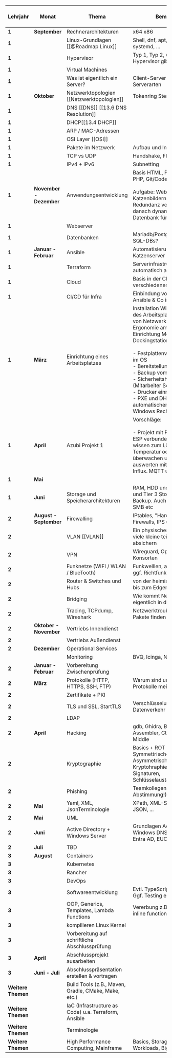 | Lehrjahr           | Monat                        | Thema                                                | Bemerkung                                                                                                                                                                                                                                                                                                                                                                                      | Geschätzter Aufwand in PT |
| ------------------ | ---------------------------- | ---------------------------------------------------- | ---------------------------------------------------------------------------------------------------------------------------------------------------------------------------------------------------------------------------------------------------------------------------------------------------------------------------------------------------------------------------------------------- | ------------------------- |
| **1**              | **September**                | Rechnerarchitekturen                                 | x64 x86                                                                                                                                                                                                                                                                                                                                                                                        | 4 Wochen                  |
| **1**              |                              | Linux-Grundlagen [[@Roadmap Linux]]                  | Shell, dnf, apt, vim, ip, ssh, systemd, ...                                                                                                                                                                                                                                                                                                                                                    |                           |
| **1**              |                              | Hypervisor                                           | Typ 1, Typ 2, welche Hypervisor gibt es?                                                                                                                                                                                                                                                                                                                                                       |                           |
| **1**              |                              | Virtual Machines                                     |                                                                                                                                                                                                                                                                                                                                                                                                |                           |
| **1**              |                              | Was ist eigentlich ein Server?                       | Client-Server Konzept; Serverarten                                                                                                                                                                                                                                                                                                                                                             |                           |
| **1**              | **Oktober**                  | Netzwerktopologien [[Netzwerktopologien]]            | Tokenring Stern etc.                                                                                                                                                                                                                                                                                                                                                                           | 4 Wochen                  |
| **1**              |                              | DNS [[DNS]] [[13.6 DNS Resolution]]                  |                                                                                                                                                                                                                                                                                                                                                                                                |                           |
| **1**              |                              | DHCP[[13.4 DHCP]]                                    |                                                                                                                                                                                                                                                                                                                                                                                                |                           |
| **1**              |                              | ARP / MAC-Adressen                                   |                                                                                                                                                                                                                                                                                                                                                                                                |                           |
| **1**              |                              | OSI Layer [[OSI]]                                    |                                                                                                                                                                                                                                                                                                                                                                                                |                           |
| **1**              |                              | Pakete im Netzwerk                                   | Aufbau und Inhalt der Pakete                                                                                                                                                                                                                                                                                                                                                                   |                           |
| **1**              |                              | TCP vs UDP                                           | Handshake, Flow-control                                                                                                                                                                                                                                                                                                                                                                        |                           |
| **1**              |                              | IPv4 + IPv6                                          | Subnetting                                                                                                                                                                                                                                                                                                                                                                                     |                           |
| **1**              | **November - Dezember**      | Anwendungsentwicklung                                | Basis HTML, Python, Java, PHP, Git/Codehub  <br>  <br>Aufgabe: Website mit Katzenbildern, danach Redundanz vom Webserver,  <br>danach dynamik mit Datenbank für Katzenbilder                                                                                                                                                                                                                   | 6 Wochen                  |
| **1**              |                              | Webserver                                            |                                                                                                                                                                                                                                                                                                                                                                                                |                           |
| **1**              |                              | Datenbanken                                          | Mariadb/PostgreSQL/SQL/No-SQL-DBs?                                                                                                                                                                                                                                                                                                                                                             |                           |
| **1**              | **Januar - Februar**         | Ansible                                              | Automatisierung vom Katzenserver                                                                                                                                                                                                                                                                                                                                                               | 6 Wochen                  |
| **1  <br>**        |                              | Terraform                                            | Serverinfrastruktur automatisch aufsetzen                                                                                                                                                                                                                                                                                                                                                      |                           |
| **1  <br>**        |                              | Cloud                                                | Basis in der Cloud mit verschiedenen Ressourcen                                                                                                                                                                                                                                                                                                                                                |                           |
| **1  <br>**        |                              | CI/CD für Infra                                      | Einbindung von Terraform, Ansible & Co in GitLab CI                                                                                                                                                                                                                                                                                                                                            |                           |
| **1  <br>**        | **März**                     | Einrichtung eines Arbeitsplatzes                     | Installation Windows, Aufbau des Arbeitsplatzes, Patching von Netzwerk Kabeln, Ergonomie am Arbeitsplatz, Einrichtung Monitor, Dockingstation, ...<br><br>- Festplattenverschlüsselung im OS<br>- Bereitstellung von NAS<br>- Backup vom Windows<br>- Sicherheitshinweise (Mitarbeiter Schulung)<br>- Drucker einrichten<br>- PXE und DHCP zur automatischen Installation von Windows Rechnern | 4 Wochen                  |
| **1  <br>**        | **April**                    | Azubi Projekt 1                                      | Vorschläge:<br><br>- Projekt mit Raspberry oder ESP verbunden mit Basis wissen zum Löten. Ggf. Temperatur oder Luftqualität überwachen und dann Daten auswerten mit Grafana & Influx. MQTT und co.                                                                                                                                                                                             | 8 Wochen                  |
| **1  <br>**        | **Mai**                      |                                                      |                                                                                                                                                                                                                                                                                                                                                                                                |                           |
| **1  <br>**        | **Juni**                     | Storage und Speicherarchitekturen                    | RAM, HDD und SSD, Tier 1 und Tier 3 Storage und Backup. Auch Protokolle wie SMB etc                                                                                                                                                                                                                                                                                                            | 4 Wochen                  |
| **2**              | **August - September  <br>** | Firewalling                                          | IPtables, "Hardware"-Firewalls, IPS und IDS                                                                                                                                                                                                                                                                                                                                                    | 6 Wochen                  |
| **2**              |                              | VLAN [[VLAN]]                                        | Ein physisches Netzwerk in viele kleine teilen und absichern                                                                                                                                                                                                                                                                                                                                   |                           |
| **2**              |                              | VPN                                                  | Wireguard, OpenVPN und Konsorten                                                                                                                                                                                                                                                                                                                                                               |                           |
| **2**              |                              | Funknetze (WIFI / WLAN / BlueTooth)                  | Funkwelllen, alles um Ghz und ggf. Richtfunk                                                                                                                                                                                                                                                                                                                                                   |                           |
| **2**              |                              | Router & Switches und Hubs                           | von der heimischen Fritzbox bis zum Edgerouter                                                                                                                                                                                                                                                                                                                                                 |                           |
| **2**              |                              | Bridging                                             | Wie kommt Netzwerk eigentlich in die VM rein?                                                                                                                                                                                                                                                                                                                                                  |                           |
| **2**              |                              | Tracing, TCPdump, Wireshark                          | Netzwerktroubleshooting, Pakete finden und verfolgen                                                                                                                                                                                                                                                                                                                                           |                           |
| **2**              | **Oktober - November**       | Vertriebs Innendienst                                |                                                                                                                                                                                                                                                                                                                                                                                                | 6 Wochen                  |
| **2**              |                              | Vertriebs Außendienst                                |                                                                                                                                                                                                                                                                                                                                                                                                |                           |
| **2**              | **Dezember**                 | Operational Services                                 |                                                                                                                                                                                                                                                                                                                                                                                                | 4 Wochen                  |
|                    |                              | Monitoring                                           | BVQ, Icinga, Nagios, SVAMon                                                                                                                                                                                                                                                                                                                                                                    |                           |
| **2**              | **Januar - Februar  <br>**   | Vorbereitung Zwischenprüfung                         |                                                                                                                                                                                                                                                                                                                                                                                                |                           |
| **2**              | **März  <br>**               | Protokolle (HTTP, HTTPS, SSH, FTP)                   | Warum sind unverschlüsselte Protokolle meistens schlecht?                                                                                                                                                                                                                                                                                                                                      | 2 Wochen                  |
| **2**              |                              | Zertifikate + PKI                                    |                                                                                                                                                                                                                                                                                                                                                                                                |                           |
| **2**              |                              | TLS und SSL, StartTLS                                | Verschlüsselung von Datenverkehr                                                                                                                                                                                                                                                                                                                                                               |                           |
| **2**              |                              | LDAP                                                 |                                                                                                                                                                                                                                                                                                                                                                                                |                           |
| **2**              | **April  <br>**              | Hacking                                              | gdb, Ghidra, Binary Ninja, Assembler, CtF, Man in the Middle                                                                                                                                                                                                                                                                                                                                   | 4 Wochen                  |
| **2**              |                              | Kryptographie                                        | Basics + ROT + Symmettrische / Asymmetrische / Hybride Kryptohraphie, Hashes und Signaturen, Schlüsselaustausch,                                                                                                                                                                                                                                                                               |                           |
| **2  <br>**        |                              | Phishing                                             | Teamkollegen phishen (nur in Abstimmung!)                                                                                                                                                                                                                                                                                                                                                      |                           |
| **2**              | **Mai**                      | Yaml, XML, JsonTerminologie                          | XPath, XML-Schema, YAML, JSON, ...                                                                                                                                                                                                                                                                                                                                                             | 2 Wochen                  |
| **2  <br>**        | **Mai  <br>**                | UML                                                  |                                                                                                                                                                                                                                                                                                                                                                                                | 2 Wochen                  |
| **2  <br>**        | **Juni  <br>**               | Active Directory + Windows Server                    | Grundlagen Active Directory, Windows DNS, DHCP, GPOs, Entra AD, EUC                                                                                                                                                                                                                                                                                                                            | 4 Wochen                  |
| **2**              | **Juli  <br>**               | TBD                                                  |                                                                                                                                                                                                                                                                                                                                                                                                | 2 Wochen                  |
| **3**              | **August  <br>**             | Containers                                           |                                                                                                                                                                                                                                                                                                                                                                                                | 4 Wochen                  |
| **3  <br>**        |                              | Kubernetes                                           |                                                                                                                                                                                                                                                                                                                                                                                                |                           |
| **3  <br>**        |                              | Rancher                                              |                                                                                                                                                                                                                                                                                                                                                                                                |                           |
| **3**              |                              | DevOps                                               |                                                                                                                                                                                                                                                                                                                                                                                                |                           |
| **3**              |                              | Softwareentwicklung                                  | Evtl. TypeScript oder Python? Ggf. Testing einbringen                                                                                                                                                                                                                                                                                                                                          |                           |
| **3**              |                              | OOP, Generics, Templates, Lambda Functions           | Vererbung z.B. mit C, C++, inline functions etc.                                                                                                                                                                                                                                                                                                                                               | 2 Wochen                  |
| **3  <br>**        |                              | kompilieren Linux Kernel                             |                                                                                                                                                                                                                                                                                                                                                                                                |                           |
| **3  <br>**        |                              | Vorbereitung auf schriftliche Abschlussprüfung       |                                                                                                                                                                                                                                                                                                                                                                                                |                           |
| **3  <br>**        | **April**                    | Abschlussprojekt ausarbeiten                         |                                                                                                                                                                                                                                                                                                                                                                                                |                           |
| **3  <br>**        | **Juni - Juli**              | Abschlusspräsentation erstellen & vortragen          |                                                                                                                                                                                                                                                                                                                                                                                                |                           |
| **Weitere Themen** |                              | Build Tools (z.B., Maven, Gradle, CMake, Make, etc.) |                                                                                                                                                                                                                                                                                                                                                                                                |                           |
| **Weitere Themen** |                              | IaC (Infrastructure as Code) u.a. Terraform, Ansible |                                                                                                                                                                                                                                                                                                                                                                                                |                           |
| **Weitere Themen** |                              | Terminologie                                         |                                                                                                                                                                                                                                                                                                                                                                                                |                           |
| **Weitere Themen** |                              | High Performance Computing, Mainframe                | Basics, Storageanbindungen, Workloads, BigData                                                                                                                                                                                                                                                                                                                                                 |                           |
